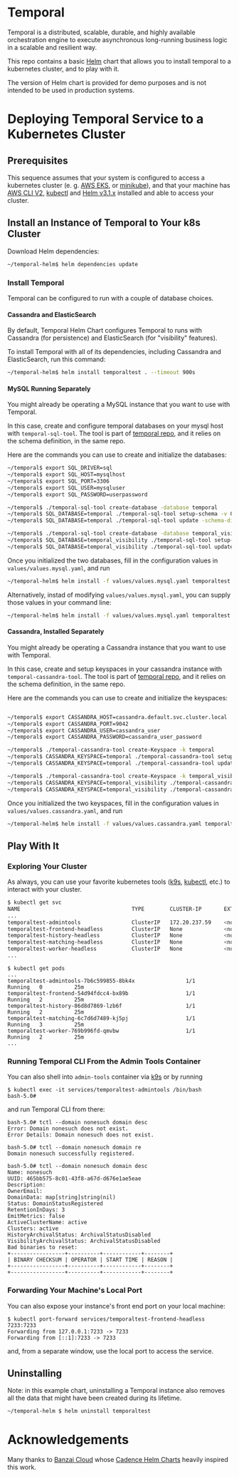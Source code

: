 # Temporal

Temporal is a distributed, scalable, durable, and highly available orchestration engine to execute asynchronous long-running business logic in a scalable and resilient way.

This repo contains a basic [Helm](https://helm.sh) chart that allows you to install temporal to a kubernetes cluster, and to play with it.

The version of Helm chart is provided for demo purposes and is not intended to be used in production systems.

# Deploying Temporal Service to a Kubernetes Cluster

## Prerequisites

This sequence assumes that your system is configured to access a kubernetes cluster (e. g. [AWS EKS](https://aws.amazon.com/eks/), or [minikube](https://kubernetes.io/docs/tasks/tools/install-minikube/)), and that your machine has [AWS CLI V2](https://docs.aws.amazon.com/cli/latest/userguide/install-cliv2.html), [kubectl](https://kubernetes.io/docs/tasks/tools/install-kubectl/) and [Helm v3.1.x](https://helm.sh) installed and able to access your cluster.

## Install an Instance of Temporal to Your k8s Cluster

Download Helm dependencies:

```bash
~/temporal-helm$ helm dependencies update
```

### Install Temporal

Temporal can be configured to run with a couple of database choices.

#### Cassandra and ElasticSearch

By default, Temporal Helm Chart configures Temporal to runs with Cassandra (for persistence) and ElasticSearch (for "visibility" features).

To install Temporal with all of its dependencies, including Cassandra and ElasticSearch, run this command:

```bash
~/temporal-helm$ helm install temporaltest . --timeout 900s
```

#### MySQL Running Separately

You might already be operating a MySQL instance that you want to use with Temporal.

In this case, create and configure temporal databases on your mysql host with `temporal-sql-tool`. The tool is part of [temporal repo](https://github.com/temporalio/temporal), and it relies on the schema definition, in the same repo.


Here are the commands you can use to create and initialize the databases:

```bash
~/temporal$ export SQL_DRIVER=sql
~/temporal$ export SQL_HOST=mysqlhost
~/temporal$ export SQL_PORT=3306
~/temporal$ export SQL_USER=mysqluser
~/temporal$ export SQL_PASSWORD=userpassword

~/temporal$ ./temporal-sql-tool create-database -database temporal
~/temporal$ SQL_DATABASE=temporal ./temporal-sql-tool setup-schema -v 0.0
~/temporal$ SQL_DATABASE=temporal ./temporal-sql-tool update -schema-dir schema/mysql/v57/temporal/versioned

~/temporal$ ./temporal-sql-tool create-database -database temporal_visibility
~/temporal$ SQL_DATABASE=temporal_visibility ./temporal-sql-tool setup-schema -v 0.0
~/temporal$ SQL_DATABASE=temporal_visibility ./temporal-sql-tool update -schema-dir schema/mysql/v57/visibility/versioned
```


Once you initialized the two databases, fill in the configuration values in `values/values.mysql.yaml`, and run

```bash
~/temporal-helm$ helm install -f values/values.mysql.yaml temporaltest . --timeout 900s
```

Alternatively, instad of modifying `values/values.mysql.yaml`, you can supply those values in your command line:

```bash
~/temporal-helm$ helm install -f values/values.mysql.yaml temporaltest --set server.config.persistence.default.sql.user=mysqluser --set server.config.persistence.default.sql.password=userpassword --set server.config.persistence.visibility.sql.user=mysqluser --set server.config.persistence.visibility.sql.password=userpassword --set server.config.persistence.default.sql.host=mysqlhost --set server.config.persistence.visibility.sql.host=mysqlhost . --timeout 900s
```

#### Cassandra, Installed Separately

You might already be operating a Cassandra instance that you want to use with Temporal.

In this case, create and setup keyspaces in your cassandra instance with `temporal-cassandra-tool`. The tool is part of [temporal repo](https://github.com/temporalio/temporal), and it relies on the schema definition, in the same repo.


Here are the commands you can use to create and initialize the keyspaces:

```bash

~/temporal$ export CASSANDRA_HOST=cassandra.default.svc.cluster.local
~/temporal$ export CASSANDRA_PORT=9042
~/temporal$ export CASSANDRA_USER=cassandra_user
~/temporal$ export CASSANDRA_PASSWORD=cassandra_user_password

~/temporal$ ./temporal-cassandra-tool create-Keyspace -k temporal
~/temporal$ CASSANDRA_KEYSPACE=temporal ./temporal-cassandra-tool setup-schema -v 0.0
~/temporal$ CASSANDRA_KEYSPACE=temporal ./temporal-cassandra-tool update -schema-dir schema/cassandra/temporal/versioned

~/temporal$ ./temporal-cassandra-tool create-Keyspace -k temporal_visibility
~/temporal$ CASSANDRA_KEYSPACE=temporal_visibility ./temporal-cassandra-tool  setup-schema  -v 0.0
~/temporal$ CASSANDRA_KEYSPACE=temporal_visibility ./temporal-cassandra-tool update -schema-dir /etc/temporal/schema/cassandra/visibility/versioned
```

Once you initialized the two keyspaces, fill in the configuration values in `values/values.cassandra.yaml`, and run

```bash
~/temporal-helm$ helm install -f values/values.cassandra.yaml temporaltest . --timeout 900s
```


## Play With It

### Exploring Your Cluster

As always, you can use your favorite kubernetes tools ([k9s](https://github.com/derailed/k9s), [kubectl](https://kubernetes.io/docs/tasks/tools/install-kubectl/), etc.) to interact with your cluster.

```bash
$ kubectl get svc 
NAME                                   TYPE        CLUSTER-IP       EXTERNAL-IP   PORT(S)                                        AGE
...
temporaltest-admintools                ClusterIP   172.20.237.59    <none>        22/TCP                                         15m
temporaltest-frontend-headless         ClusterIP   None             <none>        7233/TCP,9090/TCP                              15m
temporaltest-history-headless          ClusterIP   None             <none>        7934/TCP,9090/TCP                              15m
temporaltest-matching-headless         ClusterIP   None             <none>        7935/TCP,9090/TCP                              15m
temporaltest-worker-headless           ClusterIP   None             <none>        7239/TCP,9090/TCP                              15m
...
```

```
$ kubectl get pods
...
temporaltest-admintools-7b6c599855-8bk4x                1/1     Running   0          25m
temporaltest-frontend-54d94fdcc4-bx89b                  1/1     Running   2          25m
temporaltest-history-86d8d7869-lzb6f                    1/1     Running   2          25m
temporaltest-matching-6c7d6d7489-kj5pj                  1/1     Running   3          25m
temporaltest-worker-769b996fd-qmvbw                     1/1     Running   2          25m
...
```

### Running Temporal CLI From the Admin Tools Container

You can also shell into `admin-tools` container via [k9s](https://github.com/derailed/k9s) or by running

```
$ kubectl exec -it services/temporaltest-admintools /bin/bash
bash-5.0#
```

and run Temporal CLI from there:

```
bash-5.0# tctl --domain nonesuch domain desc
Error: Domain nonesuch does not exist.
Error Details: Domain nonesuch does not exist.
```
```
bash-5.0# tctl --domain nonesuch domain re
Domain nonesuch successfully registered.
```
```
bash-5.0# tctl --domain nonesuch domain desc
Name: nonesuch
UUID: 465bb575-8c01-43f8-a67d-d676e1ae5eae
Description:
OwnerEmail:
DomainData: map[string]string(nil)
Status: DomainStatusRegistered
RetentionInDays: 3
EmitMetrics: false
ActiveClusterName: active
Clusters: active
HistoryArchivalStatus: ArchivalStatusDisabled
VisibilityArchivalStatus: ArchivalStatusDisabled
Bad binaries to reset:
+-----------------+----------+------------+--------+
| BINARY CHECKSUM | OPERATOR | START TIME | REASON |
+-----------------+----------+------------+--------+
+-----------------+----------+------------+--------+
```

### Forwarding Your Machine's Local Port

You can also expose your instance's front end port on your local machine:

```
$ kubectl port-forward services/temporaltest-frontend-headless 7233:7233 
Forwarding from 127.0.0.1:7233 -> 7233
Forwarding from [::1]:7233 -> 7233
```

and, from a separate window, use the local port to access the service.


## Uninstalling

Note: in this example chart, uninstalling a Temporal instance also removes all the data that might have been created during its  lifetime.

```bash
~/temporal-helm $ helm uninstall temporaltest
```

# Acknowledgements

Many thanks to [Banzai Cloud](https://github.com/banzaicloud) whose [Cadence Helm Charts](https://github.com/banzaicloud/banzai-charts/tree/master/cadence) heavily inspired this work.
